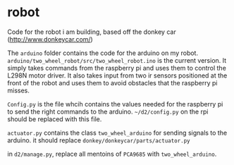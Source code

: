 # robot
Code for the robot i am building, based off the donkey car   (http://www.donkeycar.com/)


The `arduino` folder contains the code for the arduino on my robot. `arduino/two_wheel_robot/src/two_wheel_robot.ino` is the current version. It simply takes commands
from the raspberry pi and uses them to control the L298N motor driver. It also takes input from two ir sensors positioned at the front of the robot and uses them to
avoid obstacles that the raspberry pi misses.

`Config.py` is the file whcih contains the values needed for the raspberry pi to send the right commands to the arduino. `~/d2/config.py` on the rpi should be 
replaced with this file.

`actuator.py` contains the class `two_wheel_arduino` for sending signals to the arduino. it should replace `donkey/donkeycar/parts/actuator.py`

in `d2/manage.py`, replace all mentoins of `PCA9685` with `two_wheel_arduino`.



